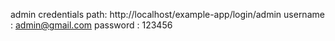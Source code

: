 admin credentials 
path: http://localhost/example-app/login/admin 
username : admin@gmail.com 
password : 123456
